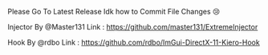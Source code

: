Please Go To Latest Release
Idk how to Commit File Changes 😢



Injector By @Master131
Link : https://github.com/master131/ExtremeInjector

Hook By @rdbo
Link : https://github.com/rdbo/ImGui-DirectX-11-Kiero-Hook
